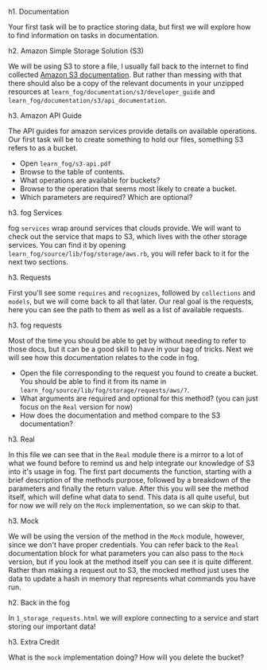 h1. Documentation

Your first task will be to practice storing data, but first we will explore how to find information on tasks in documentation.

h2. Amazon Simple Storage Solution (S3)

We will be using S3 to store a file, I usually fall back to the internet to find collected [Amazon S3 documentation](http://aws.amazon.com/documentation/s3). But rather than messing with that there should also be a copy of the relevant documents in your unzipped resources at `learn_fog/documentation/s3/developer_guide` and `learn_fog/documentation/s3/api_documentation`.

h3. Amazon API Guide

The API guides for amazon services provide details on available operations. Our first task will be to create something to hold our files, something S3 refers to as a bucket.

* Open `learn_fog/s3-api.pdf`
* Browse to the table of contents.
* What operations are available for buckets?
* Browse to the operation that seems most likely to create a bucket.
* Which parameters are required? Which are optional?

h3. fog Services

fog `services` wrap around services that clouds provide. We will want to check out the service that maps to S3, which lives with the other storage services. You can find it by opening `learn_fog/source/lib/fog/storage/aws.rb`, you will refer back to it for the next two sections.

h3. Requests

First you'll see some `requires` and `recognizes`, followed by `collections` and `models`, but we will come back to all that later.  Our real goal is the requests, here you can see the path to them as well as a list of available requests.

h3. fog requests

Most of the time you should be able to get by without needing to refer to those docs, but it can be a good skill to have in your bag of tricks. Next we will see how this documentation relates to the code in fog.

* Open the file corresponding to the request you found to create a bucket. You should be able to find it from its name in `learn_fog/source/lib/fog/storage/requests/aws/?`.
* What arguments are required and optional for this method? (you can just focus on the `Real` version for now)
* How does the documentation and method compare to the S3 documentation?

h3. Real

In this file we can see that in the `Real` module there is a mirror to a lot of what we found before to remind us and help integrate our knowledge of S3 into it's usage in fog. The first part documents the function, starting with a brief description of the methods purpose, followed by a breakdown of the parameters and finally the return value. After this you will see the method itself, which will define what data to send.  This data is all quite useful, but for now we will rely on the `Mock` implementation, so we can skip to that.

h3. Mock

We will be using the version of the method in the `Mock` module, however, since we don't have proper credentials.  You can refer back to the `Real` documentation block for what parameters you can also pass to the `Mock` version, but if you look at the method itself you can see it is quite different.  Rather than making a request out to S3, the mocked method just uses the data to update a hash in memory that represents what commands you have run.

h2. Back in the fog

In `1_storage_requests.html` we will explore connecting to a service and start storing our important data!

h3. Extra Credit

What is the `mock` implementation doing?  How will you delete the bucket?
